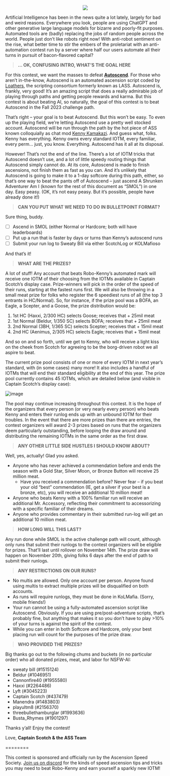 <p align="center"> <img src="https://github.com/docrostov/loatherContest/assets/8014761/bf7b4bbc-963a-4dc1-acf1-75ef000198fd" /> </p>

Artificial Intelligence has been in the news quite a lot lately, largely for bad and weird reasons. Everywhere you look, people are using ChatGPT and other generative large language models for bizarre and poorly-fit purposes. Automated tools are (badly) replacing the jobs of random people across the world. People just don’t like robots right now! With anti-robot sentiment on the rise, what better time to stir the embers of the proletariat with an anti-automation contest run by a server where half our users automate all their turns in pursuit of bacon-flavored capital?

> **… OK, CONFUSING INTRO, WHAT’S THE GOAL HERE**

For this contest, we want the masses to defeat **[Autoscend](https://github.com/loathers/autoscend)**. For those who aren’t in-the-know, Autoscend is an automated ascension script coded by [Loathers](https://github.com/loathers/), the scripting consortium formerly known as LASS. Autoscend is, frankly, very good! It’s an amazing script that does a really admirable job of playing through paths and getting people rewards and karma. But this contest is about beating AI, so naturally, the goal of this contest is to beat Autoscend in the Fall 2023 challenge path.

That’s right – your goal is to beat Autoscend. But this won’t be easy. To even up the playing field, we’re letting Autoscend use a pretty well stocked account. Autoscend will be run through the path by the hot piece of ASS known colloquially as chat mod [Kenny Kamakazi](http://forums.kingdomofloathing.com/vb/member.php?u=191620). And guess what, folks. Kenny has everything. Kenny owns every standard IOTM, every familiar, every perm… just, you know. Everything. Autoscend has it all at its disposal.

However! That’s not the end of the line. There’s a lot of IOTM tricks that Autoscend doesn’t use, and a lot of little speedy routing things that Autoscend simply cannot do. At its core, Autoscend is made to finish ascensions, not finish them as fast as you can. And it’s unlikely that Autoscend is going to make it to a 1-day softcore during this path, either, so that’s one way to beat the pants off of Autoscend – just ascend A Shrunken Adventurer Am I (known for the rest of this document as “SMOL”) in one day. Easy peasy. (OK, it’s not easy peasy. But it’s possible, people have already done it!)

> **CAN YOU PUT WHAT WE NEED TO DO IN BULLETPOINT FORMAT?**

Sure thing, buddy.

- [ ] Ascend in SMOL (either Normal or Hardcore; both will have leaderboards)
- [ ] Put up a run that is faster by days or turns than Kenny’s autoscend runs
- [ ] Submit your run log to Sweaty Bill via either ScotchLog or KOLMafioso

And that’s it! 

> **WHAT ARE THE PRIZES?**

A lot of stuff! Any account that beats Robo-Kenny’s automated mark will receive one IOTM of their choosing from the IOTMs available in Captain Scotch’s display case. Prize-winners will pick in the order of the speed of their runs, starting at the fastest runs first. We will also be throwing in a small meat prize for folks who register the 6 speediest runs of all (the top 3 entrants in HC/Normal). So, for instance, if the prize pool was a BOFA, an Eagle, a Scepter, and a Goose, the prize distribution would be:

1.  1st HC (Haxxi, 2/300 HC) selects Goose; receives that + 25mil meat
2.  1st Normal (Beldur, 1/350 SC) selects BOFA; receives that + 25mil meat
3.  2nd Normal (3BH, 1/365 SC) selects Scepter; receives that + 15mil meat
4.  2nd HC (Aenimus, 2/305 HC) selects Eagle; receives that + 15mil meat

And so on and so forth, until we get to Kenny, who will receive a light kiss on the cheek from Scotch for agreeing to be the borg-driven robot we all aspire to beat.

The current prize pool consists of one or more of every IOTM in next year’s standard, with (in some cases) many more! It also includes a handful of IOTMs that will end their standard eligibility at the end of this year. The prize pool currently contains 45 IOTMs, which are detailed below (and visible in Captain Scotch’s display case):

![image](https://github.com/docrostov/loatherContest/assets/8014761/e5d6a7f6-7956-4ca0-aeb5-34785ee7d7c1)

The pool may continue increasing throughout this contest. It is the hope of the organizers that every person (or very nearly every person) who beats Kenny and enters their runlog ends up with an unbound IOTM for their troubles. In the event that there are more prizes than there are entries, the contest organizers will award 2-3 prizes based on runs that the organizers deem particularly outstanding, before looping the draw around and distributing the remaining IOTMs in the same order as the first draw.

> **ANY OTHER LITTLE SIDE HUSTLES I SHOULD KNOW ABOUT?**

Well, yes, actually! Glad you asked.

- Anyone who has never achieved a commendation before and ends the season with a Gold Star, Silver Moon, or Bronze Button will receive 25 million meat.
   - Have you received a commendation before? Never fear – if you beat your old “best” commendation (IE, get a silver if your best is a bronze, etc), you will receive an additional 10 million meat! 
- Anyone who beats Kenny with a 100% familiar run will receive an additional Mr. Accessory, reflecting their commitment to accessorizing with a specific familiar of their dreams. 
- Anyone who provides commentary in their submitted run-log will get an additional 10 million meat.

> **HOW LONG WILL THIS LAST?**

Any run done while SMOL is the active challenge path will count, although only runs that submit their runlogs to the contest organizers will be eligible for prizes. That’ll last until rollover on November 14th. The prize draw will happen on November 20th, giving folks 6 days after the end of path to submit their runlogs.

> **ANY RESTRICTIONS ON OUR RUNS?**

- No multis are allowed. Only one account per person. Anyone found using multis to extract multiple prizes will be disqualified on both accounts.
- As runs will require runlogs, they must be done in KoLMafia. (Sorry, mobile friends!)
- Your run cannot be using a fully-automated ascension script like Autoscend. Obviously. If you are using pre/post-adventure scripts, that’s probably fine, but anything that makes it so you don’t have to play >10% of your turns is against the spirit of the contest.
- While you can enter in both Softcore and Hardcore, only your best placing run will count for the purposes of the prize draw.

> **WHO PROVIDED THE PRIZES?**

Big thanks go out to the following chums and buckets (in no particular order) who all donated prizes, meat, and labor for NSFW-AI:

- sweaty bill (#1515124)
- Beldur (#1046951)
- Cannonfire40 (#1955580)
- Haxxi (#2264486)
- Lyft (#3045223)
- Captain Scotch (#437479)
- Manendra (#1483803)
- playultm8 (#2156370)
- threebullethamburglar (#1993636)
- Busta_Rhymes (#1901297)

Thanks y’all! Enjoy the contest!

Love,
**Captain Scotch & the ASS Team**

========

This contest is sponsored and officially run by the Ascension Speed Society. [Join us on discord](https://discord.gg/tbUCRT5) for the kinds of speed ascension tips and tricks you may need to beat Robo-Kenny and earn yourself a sparkly new IOTM!
